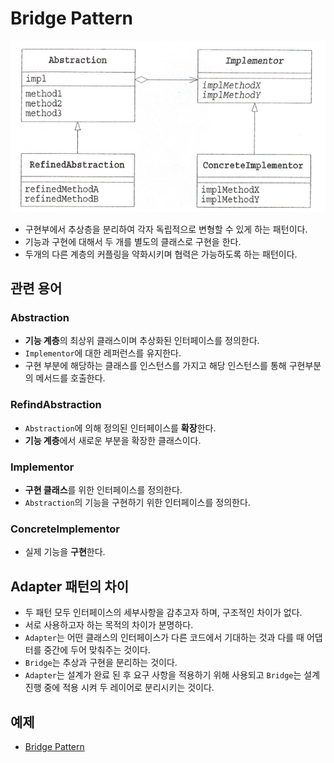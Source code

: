 # Bridge Pattern

![Bridge](Bridge.png)

- 구현부에서 추상층을 분리하여 각자 독립적으로 변형할 수 있게 하는 패턴이다.
- 기능과 구현에 대해서 두 개를 별도의 클래스로 구현을 한다.
- 두개의 다른 계층의 커플링을 약화시키며 협력은 가능하도록 하는 패턴이다.

## 관련 용어
### Abstraction
- **기능 계층**의 최상위 클래스이며 추상화된 인터페이스를 정의한다.
- `Implementor`에 대한 레퍼런스를 유지한다.
- 구현 부분에 해당하는 클래스를 인스턴스를 가지고 해당 인스턴스를 통해 구현부분의 메서드를 호출한다.

### RefindAbstraction
- `Abstraction`에 의해 정의된 인터페이스를 **확장**한다.
- **기능 계층**에서 새로운 부분을 확장한 클래스이다.

### Implementor
- **구현 클래스**를 위한 인터페이스를 정의한다.
- `Abstraction`의 기능을 구현하기 위한 인터페이스를 정의한다.

### ConcreteImplementor
- 실제 기능을 **구현**한다.

## Adapter 패턴의 차이
- 두 패턴 모두 인터페이스의 세부사항을 감추고자 하며, 구조적인 차이가 없다.
- 서로 사용하고자 하는 목적의 차이가 분명하다.
- `Adapter`는 어떤 클래스의 인터페이스가 다른 코드에서 기대하는 것과 다를 때 어댑터를 중간에 두어 맞춰주는 것이다.
- `Bridge`는 추상과 구현을 분리하는 것이다.
- `Adapter`는 설계가 완료 된 후 요구 사항을 적용하기 위해 사용되고 `Bridge`는 설계 진행 중에 적용 시켜 두 레이어로 분리시키는 것이다.

## 예제
- [Bridge Pattern](/StructuralPattern/Bridge/Bridge.cpp)